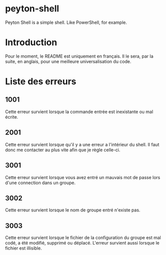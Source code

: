 # peyton-shell
Peyton Shell is a simple shell. Like PowerShell, for example.

# Introduction
Pour le moment, le README est uniquement en français. Il le sera, par la suite, en anglais, pour une meilleure universalisation du code.

# Liste des erreurs

## 1001
Cette erreur survient lorsque la commande entrée est inexistante ou mal écrite.

## 2001
Cette erreur survient lorsque qu'il y a une erreur a l'intérieur du shell. Il faut donc me contacter au plus vite afin que je règle celle-ci.

## 3001
Cette erreur survient lorsque vous avez entré un mauvais mot de passe lors d'une connection dans un groupe.

## 3002
Cette erreur survient lorsque le nom de groupe entré n'existe pas.

## 3003
Cette erreur survient lorsque le fichier de la configuration du groupe est mal codé, a été modifié, supprimé ou déplacé. L'erreur survient aussi lorsque le fichier est illisible.
